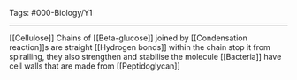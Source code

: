 Tags: #000-Biology/Y1

---
[[Cellulose]]
Chains of [[Beta-glucose]] joined by [[Condensation reaction]]s are straight
[[Hydrogen bonds]] within the chain stop it from spiralling, they also strengthen and stabilise the molecule
[[Bacteria]] have cell walls that are made from [[Peptidoglycan]] 
